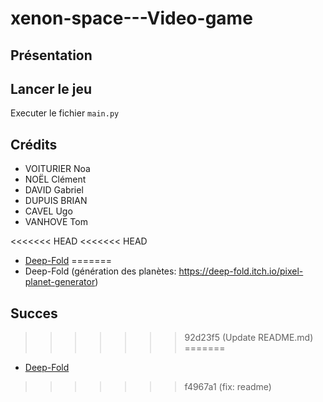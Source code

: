 # xenon-space---Video-game

## Présentation

## Lancer le jeu

Executer le fichier `main.py`

## Crédits

- VOITURIER Noa
- NOËL Clément
- DAVID Gabriel
- DUPUIS BRIAN
- CAVEL Ugo
- VANHOVE Tom

<<<<<<< HEAD
<<<<<<< HEAD
- [Deep-Fold](https://deep-fold.itch.io/pixel-planet-generator)
=======
- Deep-Fold (génération des planètes: https://deep-fold.itch.io/pixel-planet-generator)

## Succes

>>>>>>> 92d23f5 (Update README.md)
=======
- [Deep-Fold](https://deep-fold.itch.io/pixel-planet-generator)
>>>>>>> f4967a1 (fix: readme)
